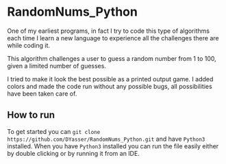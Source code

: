 # RandomNums_Python

One of my earliest programs, in fact I try to code this type of algorithms each time I learn a new language to experience all the challenges there are while coding it.

This algorithm challenges a user to guess a random number from 1 to 100, given a limited number of guesses. 

I tried to make it look the best possible as a printed output game. I added colors and made the code run without any possible bugs, all possibilities have been taken care of.

## How to run

To get started you can `git clone  https://github.com/DYasser/RandomNums_Python.git` and have `Python3` installed. When you have `Python3` installed you can run the file easily either by double clicking or by running it from an IDE.
